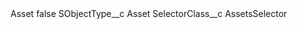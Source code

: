 <?xml version="1.0" encoding="UTF-8"?>
<CustomMetadata xmlns="http://soap.sforce.com/2006/04/metadata" xmlns:xsi="http://www.w3.org/2001/XMLSchema-instance" xmlns:xsd="http://www.w3.org/2001/XMLSchema">
    <label>Asset</label>
    <protected>false</protected>
    <values>
        <field>SObjectType__c</field>
        <value xsi:type="xsd:string">Asset</value>
    </values>
    <values>
        <field>SelectorClass__c</field>
        <value xsi:type="xsd:string">AssetsSelector</value>
    </values>
</CustomMetadata>